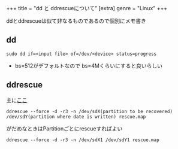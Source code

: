 +++
title = "dd と ddrescueについて"
[extra]
genre = "Linux"
+++

ddとddrescueは似て非なるものであるので個別にメモ書き

## dd
```
sudo dd if=<input file> of=/dev/<device> status=progress
```
- bs=512がデフォルトなので bs=4Mくらいにすると良いらしい

## ddrescue
主に[ここ](https://wiki.archlinux.jp/index.php/ディスクのクローン)
```
ddrescue --force -d -r3 -n /dev/sdX(partition to be recovered) /dev/sdY(partition where date is written) rescue.map
```
がだめなときはPartitionごとにrescueすればよい
```
ddrescue --force -d -r3 -n /dev/sdX1 /dev/sdY1 rescue.map
```

